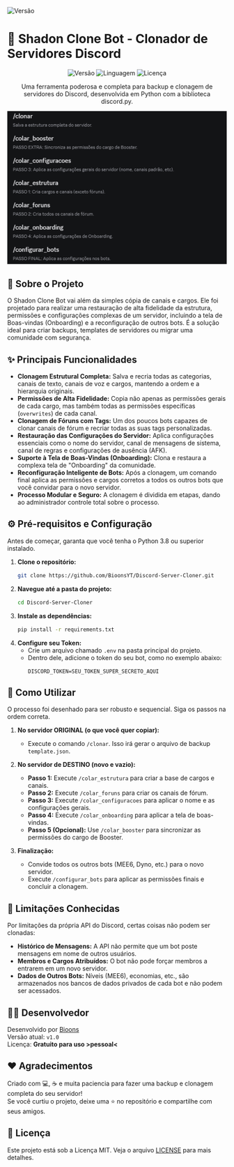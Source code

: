 ![Versão](https://img.shields.io/badge/vers%C3%A3o-v1.0-green)

# 💽 Shadon Clone Bot - Clonador de Servidores Discord

<div align="center">

![Versão](https://img.shields.io/github/v/release/BioonsYT/Discord-Server-Cloner?style=for-the-badge)
![Linguagem](https://img.shields.io/github/languages/top/BioonsYT/Discord-Server-Cloner?style=for-the-badge)
![Licença](https://img.shields.io/github/license/BioonsYT/Discord-Server-Cloner?style=for-the-badge)

</div>

<p align="center">
  Uma ferramenta poderosa e completa para backup e clonagem de servidores do Discord, desenvolvida em Python com a biblioteca discord.py.
</p>

<div align="center">
  
![Demonstração dos Comandos do Shadon Clone](https://raw.githubusercontent.com/BioonsYT/Discord-Server-Cloner/main/cmds-shadon-clone.png)

</div>

## 📖 Sobre o Projeto
O Shadon Clone Bot vai além da simples cópia de canais e cargos. Ele foi projetado para realizar uma restauração de alta fidelidade da estrutura, permissões e configurações complexas de um servidor, incluindo a tela de Boas-vindas (Onboarding) e a reconfiguração de outros bots. É a solução ideal para criar backups, templates de servidores ou migrar uma comunidade com segurança.

## ✨ Principais Funcionalidades
* **Clonagem Estrutural Completa:** Salva e recria todas as categorias, canais de texto, canais de voz e cargos, mantendo a ordem e a hierarquia originais.
* **Permissões de Alta Fidelidade:** Copia não apenas as permissões gerais de cada cargo, mas também todas as permissões específicas (`overwrites`) de cada canal.
* **Clonagem de Fóruns com Tags:** Um dos poucos bots capazes de clonar canais de fórum e recriar todas as suas tags personalizadas.
* **Restauração das Configurações do Servidor:** Aplica configurações essenciais como o nome do servidor, canal de mensagens de sistema, canal de regras e configurações de ausência (AFK).
* **Suporte à Tela de Boas-Vindas (Onboarding):** Clona e restaura a complexa tela de "Onboarding" da comunidade.
* **Reconfiguração Inteligente de Bots:** Após a clonagem, um comando final aplica as permissões e cargos corretos a todos os outros bots que você convidar para o novo servidor.
* **Processo Modular e Seguro:** A clonagem é dividida em etapas, dando ao administrador controle total sobre o processo.

## ⚙️ Pré-requisitos e Configuração
Antes de começar, garanta que você tenha o Python 3.8 ou superior instalado.

1.  **Clone o repositório:**
    ```sh
    git clone https://github.com/BioonsYT/Discord-Server-Cloner.git
    ```
2.  **Navegue até a pasta do projeto:**
    ```sh
    cd Discord-Server-Cloner
    ```
3.  **Instale as dependências:**
    ```sh
    pip install -r requirements.txt
    ```
4.  **Configure seu Token:**
    * Crie um arquivo chamado `.env` na pasta principal do projeto.
    * Dentro dele, adicione o token do seu bot, como no exemplo abaixo:
        ```
        DISCORD_TOKEN=SEU_TOKEN_SUPER_SECRETO_AQUI
        ```

## 🚀 Como Utilizar
O processo foi desenhado para ser robusto e sequencial. Siga os passos na ordem correta.

1.  **No servidor ORIGINAL (o que você quer copiar):**
    * Execute o comando `/clonar`. Isso irá gerar o arquivo de backup `template.json`.

2.  **No servidor de DESTINO (novo e vazio):**
    * **Passo 1:** Execute `/colar_estrutura` para criar a base de cargos e canais.
    * **Passo 2:** Execute `/colar_foruns` para criar os canais de fórum.
    * **Passo 3:** Execute `/colar_configuracoes` para aplicar o nome e as configurações gerais.
    * **Passo 4:** Execute `/colar_onboarding` para aplicar a tela de boas-vindas.
    * **Passo 5 (Opcional):** Use `/colar_booster` para sincronizar as permissões do cargo de Booster.

3.  **Finalização:**
    * Convide todos os outros bots (MEE6, Dyno, etc.) para o novo servidor.
    * Execute `/configurar_bots` para aplicar as permissões finais e concluir a clonagem.

## 🚧 Limitações Conhecidas
Por limitações da própria API do Discord, certas coisas não podem ser clonadas:

* **Histórico de Mensagens:** A API não permite que um bot poste mensagens em nome de outros usuários.
* **Membros e Cargos Atribuídos:** O bot não pode forçar membros a entrarem em um novo servidor.
* **Dados de Outros Bots:** Níveis (MEE6), economias, etc., são armazenados nos bancos de dados privados de cada bot e não podem ser acessados.

## 🧑‍💻 Desenvolvedor
Desenvolvido por [Bioons](https://github.com/BioonsYT)  
Versão atual: `v1.0`  
Licença: **Gratuito para uso >pessoal<**

## ❤️ Agradecimentos
Criado com 💻, ☕ e muita paciencia para fazer uma backup e clonagem completa do seu servidor!  
Se você curtiu o projeto, deixe uma ⭐ no repositório e compartilhe com seus amigos.

## 📄 Licença
Este projeto está sob a Licença MIT. Veja o arquivo [LICENSE](LICENSE) para mais detalhes.
